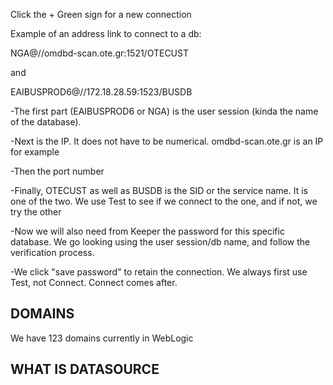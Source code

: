 Click the + Green sign for a new connection

Example of an address link to connect to a db:

NGA@//omdbd-scan.ote.gr:1521/OTECUST

and

EAIBUSPROD6@//172.18.28.59:1523/BUSDB


-The first part (EAIBUSPROD6  or NGA) is the user session (kinda the name of the database). 

-Next is the IP. It does not have to be numerical. omdbd-scan.ote.gr is an IP for example

-Then the port number

-Finally, OTECUST as well as BUSDB is the SID or the service name. It is one of the two. We use Test to see if we connect to the one, and if not, we try the other

-Now we will also need from Keeper the password for this specific database. We go looking using the user session/db name, and follow the verification process.

-We click "save password" to retain the connection. We always first use Test, not Connect. Connect comes after. 


## DOMAINS
We have 123 domains currently in WebLogic
## WHAT IS DATASOURCE




